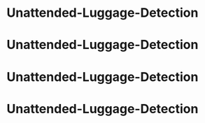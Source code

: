# Unattended-Luggage-Detection
# Unattended-Luggage-Detection
# Unattended-Luggage-Detection
# Unattended-Luggage-Detection
